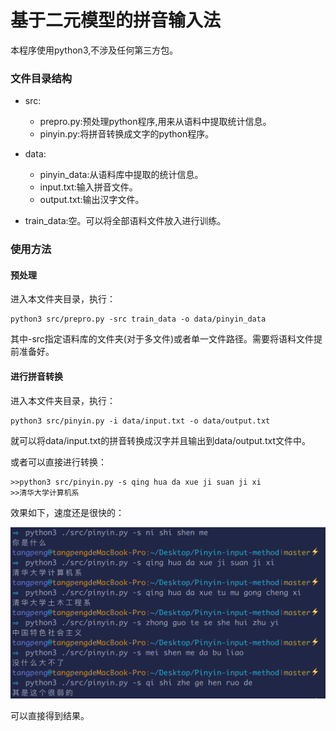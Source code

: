 # 基于二元模型的拼音输入法

本程序使用python3,不涉及任何第三方包。

### 文件目录结构

- src:
    - prepro.py:预处理python程序,用来从语料中提取统计信息。
    - pinyin.py:将拼音转换成文字的python程序。


- data:
    - pinyin_data:从语料库中提取的统计信息。
    - input.txt:输入拼音文件。
    - output.txt:输出汉字文件。


- train_data:空。可以将全部语料文件放入进行训练。


### 使用方法

#### 预处理
进入本文件夹目录，执行：
```
python3 src/prepro.py -src train_data -o data/pinyin_data
```

其中-src指定语料库的文件夹(对于多文件)或者单一文件路径。需要将语料文件提前准备好。

#### 进行拼音转换

进入本文件夹目录，执行：
```
python3 src/pinyin.py -i data/input.txt -o data/output.txt
```
就可以将data/input.txt的拼音转换成汉字并且输出到data/output.txt文件中。

或者可以直接进行转换：
```
>>python3 src/pinyin.py -s qing hua da xue ji suan ji xi
>>清华大学计算机系
```

效果如下，速度还是很快的：

<img src = "./demo.png"></img>

可以直接得到结果。
